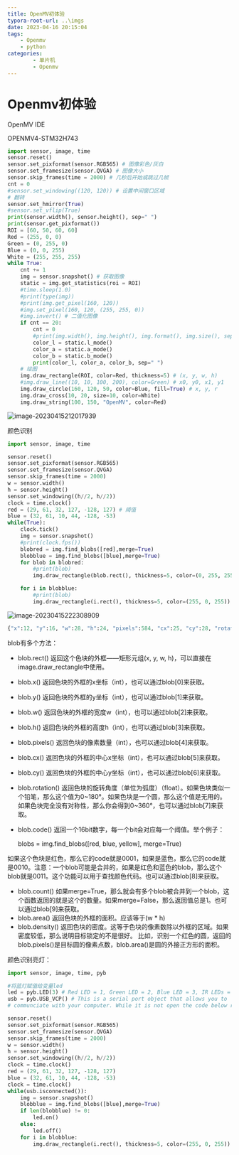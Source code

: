 ```yaml
---
title: OpenMV初体验
typora-root-url: ..\imgs
date: 2023-04-16 20:15:04
tags: 
    - Openmv
    - python
categories: 
        - 单片机
        - Openmv
---
```


# Openmv初体验

OpenMV IDE

OPENMV4-STM32H743

```python
import sensor, image, time
sensor.reset()
sensor.set_pixformat(sensor.RGB565) # 图像彩色/灰白
sensor.set_framesize(sensor.QVGA) # 图像大小
sensor.skip_frames(time = 2000) # 几秒后开始或跳过几帧
cnt = 0
#sensor.set_windowing((120, 120)) # 设置中间窗口区域
# 翻转
sensor.set_hmirror(True)
#sensor.set_vflip(True)
print(sensor.width(), sensor.height(), sep=" ")
print(sensor.get_pixformat())
ROI = [60, 50, 60, 60]
Red = (255, 0, 0)
Green = (0, 255, 0)
Blue = (0, 0, 255)
White = (255, 255, 255)
while True:
    cnt += 1
    img = sensor.snapshot() # 获取图像
    static = img.get_statistics(roi = ROI)
    #time.sleep(1.0)
    #print(type(img))
    #print(img.get_pixel(160, 120))
    #img.set_pixel(160, 120, (255, 255, 0))
    #img.invert() # 二值化图像
    if cnt == 20:
        cnt = 0
        #print(img.width(), img.height(), img.format(), img.size(), sep=" ")
        color_l = static.l_mode()
        color_a = static.a_mode()
        color_b = static.b_mode()
        print(color_l, color_a, color_b, sep=" ")
    # 绘图
    img.draw_rectangle(ROI, color=Red, thickness=5) # (x, y, w, h)
    #img.draw_line((10, 10, 100, 200), color=Green) # x0, y0, x1, y1
    img.draw_circle(160, 120, 50, color=Blue, fill=True) # x, y, r
    img.draw_cross(10, 20, size=10, color=White)
    img.draw_string(100, 150, "OpenMV", color=Red)

```

![image-20230415212017939](https://ghigher-picture-bed.oss-cn-qingdao.aliyuncs.com/img/ef313d885c4c8ef30479ef883d3ffb0f.png)

颜色识别

```python
import sensor, image, time

sensor.reset()
sensor.set_pixformat(sensor.RGB565)
sensor.set_framesize(sensor.QVGA)
sensor.skip_frames(time = 2000)
w = sensor.width()
h = sensor.height()
sensor.set_windowing((h//2, h//2))
clock = time.clock()
red = (29, 61, 32, 127, -128, 127) # 阈值
blue = (32, 61, 10, 44, -128, -53)
while(True):
    clock.tick()
    img = sensor.snapshot()
    #print(clock.fps())
    blobred = img.find_blobs([red],merge=True)
    blobblue = img.find_blobs([blue],merge=True)
    for blob in blobred:
        #print(blob)
        img.draw_rectangle(blob.rect(), thickness=5, color=(0, 255, 255))

    for i in blobblue:
        #print(blob)
        img.draw_rectangle(i.rect(), thickness=5, color=(255, 0, 255))
```

![image-20230415222308909](https://ghigher-picture-bed.oss-cn-qingdao.aliyuncs.com/img/ab434b8ef7cd3c5c5172dfcbe89021f9.png)

```python
{"x":12, "y":16, "w":28, "h":24, "pixels":584, "cx":25, "cy":28, "rotation":3.102839, "code":1, "count":1, "perimeter":142, "roundness":0.815352}
```

blob有多个方法：

- blob.rect() 返回这个色块的外框——矩形元组(x, y, w, h)，可以直接在image.draw_rectangle中使用。

- blob.x() 返回色块的外框的x坐标（int），也可以通过blob[0]来获取。

- blob.y() 返回色块的外框的y坐标（int），也可以通过blob[1]来获取。

- blob.w() 返回色块的外框的宽度w（int），也可以通过blob[2]来获取。

- blob.h() 返回色块的外框的高度h（int），也可以通过blob[3]来获取。

- blob.pixels() 返回色块的像素数量（int），也可以通过blob[4]来获取。

- blob.cx() 返回色块的外框的中心x坐标（int），也可以通过blob[5]来获取。

- blob.cy() 返回色块的外框的中心y坐标（int），也可以通过blob[6]来获取。

- blob.rotation() 返回色块的旋转角度（单位为弧度）（float）。如果色块类似一个铅笔，那么这个值为0~180°。如果色块是一个圆，那么这个值是无用的。如果色块完全没有对称性，那么你会得到0~360°，也可以通过blob[7]来获取。

- blob.code() 返回一个16bit数字，每一个bit会对应每一个阈值。举个例子：

  blobs = img.find_blobs([red, blue, yellow], merge=True)

如果这个色块是红色，那么它的code就是0001，如果是蓝色，那么它的code就是0010。注意：一个blob可能是合并的，如果是红色和蓝色的blob，那么这个blob就是0011。这个功能可以用于查找颜色代码。也可以通过blob[8]来获取。

- blob.count() 如果merge=True，那么就会有多个blob被合并到一个blob，这个函数返回的就是这个的数量。如果merge=False，那么返回值总是1。也可以通过blob[9]来获取。
- blob.area() 返回色块的外框的面积。应该等于(w * h)
- blob.density() 返回色块的密度。这等于色块的像素数除以外框的区域。如果密度较低，那么说明目标锁定的不是很好。
  比如，识别一个红色的圆，返回的blob.pixels()是目标圆的像素点数，blob.area()是圆的外接正方形的面积。

颜色识别亮灯：

```python
import sensor, image, time, pyb

#将蓝灯赋值给变量led
led = pyb.LED(3) # Red LED = 1, Green LED = 2, Blue LED = 3, IR LEDs = 4.
usb = pyb.USB_VCP() # This is a serial port object that allows you to
# communciate with your computer. While it is not open the code below runs.

sensor.reset()
sensor.set_pixformat(sensor.RGB565)
sensor.set_framesize(sensor.QVGA)
sensor.skip_frames(time = 2000)
w = sensor.width()
h = sensor.height()
sensor.set_windowing((h//2, h//2))
clock = time.clock()
red = (29, 61, 32, 127, -128, 127)
blue = (32, 61, 10, 44, -128, -53)
clock = time.clock()
while(usb.isconnected()):
    img = sensor.snapshot()
    blobblue = img.find_blobs([blue],merge=True)
    if len(blobblue) != 0:
        led.on()
    else:
        led.off()
    for i in blobblue:
        img.draw_rectangle(i.rect(), thickness=5, color=(255, 0, 255))
```
